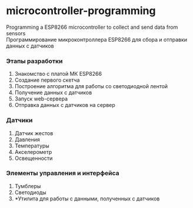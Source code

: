# microcontroller-programming
Programming a ESP8266 microcontroller to collect and send data from sensors  
Программирование микроконтроллера ESP8266 для сбора и отправки данных с датчиков
### Этапы разработки
1. Знакомство с платой МК ESP8266
2. Создание первого скетча
3. Построение алгоритма для работы со светодиодной лентой
4. Получение данных с датчиков
5. Запуск web-сервера
6. Отправка данных с датчиков на сервер
### Датчики
1. Датчик жестов
2. Давления
3. Температуры
4. Акселерометр
5. Освещенности
### Элементы управления и интерфейса
1. Тумблеры
2. Светодиоды
3. *Утилита для работы с данными, полученных с датчиков